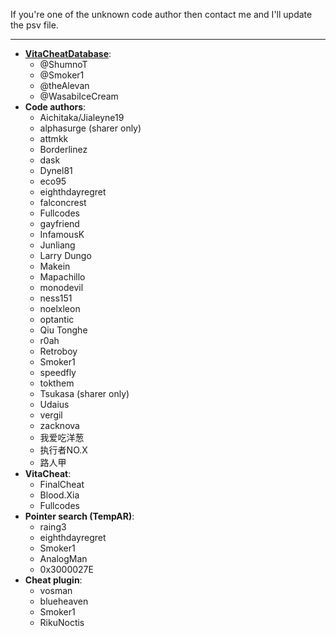 ﻿If you're one of the unknown code author then contact me and I'll update the psv file.

***	

* **[VitaCheatDatabase](https://github.com/ShumnoT/VitaCheatDatabase)**:
   * @ShumnoT
   * @Smoker1
   * @theAlevan
   * @WasabiIceCream
* **Code authors**:
   * Aichitaka/Jialeyne19
   * alphasurge (sharer only)
   * attmkk
   * Borderlinez
   * dask
   * Dynel81
   * eco95
   * eighthdayregret
   * falconcrest
   * Fullcodes
   * gayfriend
   * InfamousK
   * Junliang
   * Larry Dungo
   * Makein
   * Mapachillo
   * monodevil
   * ness151
   * noelxleon
   * optantic
   * Qiu Tonghe
   * r0ah
   * Retroboy
   * Smoker1
   * speedfly
   * tokthem
   * Tsukasa (sharer only)
   * Udaius
   * vergil
   * zacknova
   * 我爱吃洋葱
   * 执行者NO.X
   * 路人甲
* **VitaCheat**:
   * FinalCheat
   * Blood.Xia
   * Fullcodes
* **Pointer search (TempAR)**:
   * raing3
   * eighthdayregret
   * Smoker1
   * AnalogMan
   * 0x3000027E
* **Cheat plugin**:
   * vosman
   * blueheaven
   * Smoker1
   * RikuNoctis
